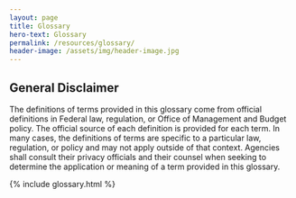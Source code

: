 ```yaml
---
layout: page
title: Glossary
hero-text: Glossary
permalink: /resources/glossary/
header-image: /assets/img/header-image.jpg
---
```

<h2 class="font-sans-lg text-primary-darker">General Disclaimer</h2>
<p class="font-sans-sm">The definitions of terms provided in this glossary come from official definitions in Federal law, regulation, or Office of Management and Budget policy. The official source of each definition is provided for each term. In many cases, the definitions of terms are specific to a particular law, regulation, or policy and may not apply outside of that context. Agencies shall consult their privacy officials and their counsel when seeking to determine the application or meaning of a term provided in this glossary.
</p>
{% include glossary.html %}
